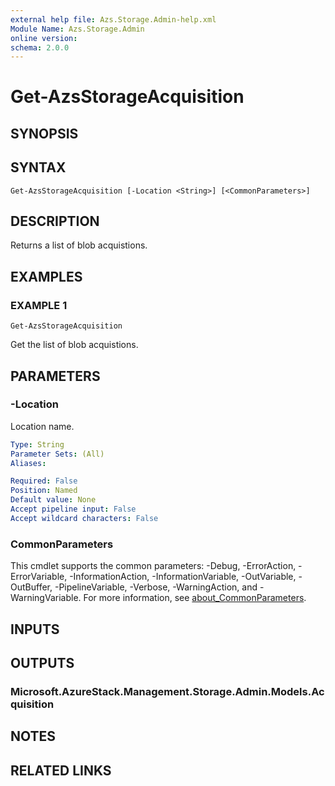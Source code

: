 ```yaml
---
external help file: Azs.Storage.Admin-help.xml
Module Name: Azs.Storage.Admin
online version:
schema: 2.0.0
---
```


# Get-AzsStorageAcquisition

## SYNOPSIS

## SYNTAX

```
Get-AzsStorageAcquisition [-Location <String>] [<CommonParameters>]
```

## DESCRIPTION
Returns a list of blob acquistions.

## EXAMPLES

### EXAMPLE 1
```
Get-AzsStorageAcquisition
```

Get the list of blob acquistions.

## PARAMETERS

### -Location
Location name.

```yaml
Type: String
Parameter Sets: (All)
Aliases:

Required: False
Position: Named
Default value: None
Accept pipeline input: False
Accept wildcard characters: False
```

### CommonParameters
This cmdlet supports the common parameters: -Debug, -ErrorAction, -ErrorVariable, -InformationAction, -InformationVariable, -OutVariable, -OutBuffer, -PipelineVariable, -Verbose, -WarningAction, and -WarningVariable. For more information, see [about_CommonParameters](http://go.microsoft.com/fwlink/?LinkID=113216).

## INPUTS

## OUTPUTS

### Microsoft.AzureStack.Management.Storage.Admin.Models.Acquisition
## NOTES

## RELATED LINKS
